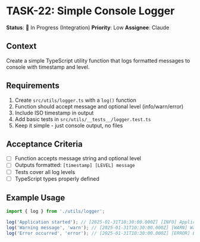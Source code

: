 # TASK-22: Simple Console Logger

**Status**: 🚧 In Progress (Integration)
**Priority**: Low
**Assignee**: Claude

## Context

Create a simple TypeScript utility function that logs formatted messages to console with timestamp and level.

## Requirements

1. Create `src/utils/logger.ts` with a `log()` function
2. Function should accept message and optional level (info/warn/error)
3. Include ISO timestamp in output
4. Add basic tests in `src/utils/__tests__/logger.test.ts`
5. Keep it simple - just console output, no files

## Acceptance Criteria

- [ ] Function accepts message string and optional level
- [ ] Outputs formatted: `[timestamp] [LEVEL] message`
- [ ] Tests cover all log levels
- [ ] TypeScript types properly defined

## Example Usage

```typescript
import { log } from './utils/logger';

log('Application started'); // [2025-01-31T10:30:00.000Z] [INFO] Application started
log('Warning message', 'warn'); // [2025-01-31T10:30:00.000Z] [WARN] Warning message
log('Error occurred', 'error'); // [2025-01-31T10:30:00.000Z] [ERROR] Error occurred
```
